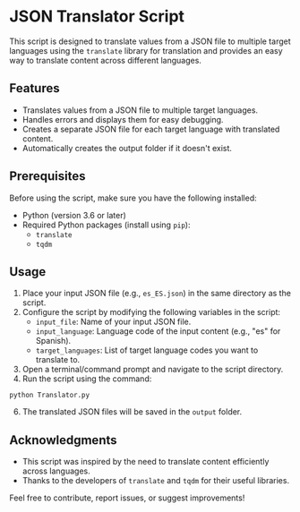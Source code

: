 # JSON Translator Script

This script is designed to translate values from a JSON file to multiple target languages using the `translate` library for translation and provides an easy way to translate content across different languages.

## Features

- Translates values from a JSON file to multiple target languages.
- Handles errors and displays them for easy debugging.
- Creates a separate JSON file for each target language with translated content.
- Automatically creates the output folder if it doesn't exist.

## Prerequisites

Before using the script, make sure you have the following installed:

- Python (version 3.6 or later)
- Required Python packages (install using `pip`):
  - `translate`
  - `tqdm`

## Usage

1. Place your input JSON file (e.g., `es_ES.json`) in the same directory as the script.
2. Configure the script by modifying the following variables in the script:
   - `input_file`: Name of your input JSON file.
   - `input_language`: Language code of the input content (e.g., "es" for Spanish).
   - `target_languages`: List of target language codes you want to translate to.
3. Open a terminal/command prompt and navigate to the script directory.
4. Run the script using the command:
```
python Translator.py
```
6. The translated JSON files will be saved in the `output` folder.


## Acknowledgments

- This script was inspired by the need to translate content efficiently across languages.
- Thanks to the developers of `translate` and `tqdm` for their useful libraries.

Feel free to contribute, report issues, or suggest improvements!

